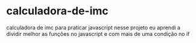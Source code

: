 # calculadora-de-imc
calculadora de imc para praticar javascript
nesse projeto eu aprendi a dividir melhor as funções no javascript e com mais de uma condição no if

